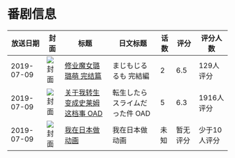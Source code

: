 # 番剧信息

|放送日期|封面|标题|日文标题|话数|评分|评分人数|
|---|---|---|---|---|---|---|
|2019-07-09|![封面](https://lain.bgm.tv/pic/cover/c/e9/28/261493_Agho2.jpg)|[修业魔女璐璐萌 完结篇](https://bangumi.tv/subject/261493)|まじもじるるも 完結編|2|6.5|129人评分|
|2019-07-09|![封面](https://lain.bgm.tv/pic/cover/c/c1/b9/268726_FWoWA.jpg)|[关于我转生变成史莱姆这档事 OAD](https://bangumi.tv/subject/268726)|転生したらスライムだった件 OAD|5|6.3|1916人评分|
|2019-07-09|![封面](https://lain.bgm.tv/pic/cover/c/6f/64/424879_b3eUE.jpg)|[我在日本做动画](https://bangumi.tv/subject/424879)|我在日本做动画|未知|暂无评分|少于10人评分|
